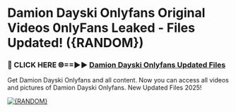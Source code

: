 # Damion Dayski Onlyfans Original Videos 0nlyFans Leaked - Files Updated! ({RANDOM})

<h3>🔴 CLICK HERE 🌐==►► <a href="https://betterlinks.top/A2PfLJ" rel="nofollow">Damion Dayski Onlyfans Updated Files</a></h3>

Get Damion Dayski Onlyfans and all content. Now you can access all videos and pictures of Damion Dayski Onlyfans. New Updated Files 2025!

[![{RANDOM}](https://i.imgur.com/ppqm5kG.gif)](https://betterlinks.top/A2PfLJ)